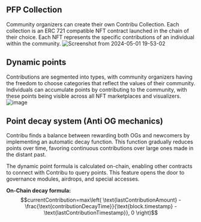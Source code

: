 ## PFP Collection

Community organizers can create their own Contribu Collection. Each collection is an ERC 721 compatible NFT contract launched in the chain of their choice. Each NFT represents the specific contributions of an individual within the community.
![Screenshot from 2024-05-01 19-53-02](https://github.com/Turupawn/Contribu/assets/707484/2638fe8d-86f2-4e9c-b4b2-507033050b19)

## Dynamic points

Contributions are segmented into types, with community organizers having the freedom to choose categories that reflect the values of their community. Individuals can accumulate points by contributing to the community, with these points being visible across all NFT marketplaces and visualizers.
![image](https://github.com/Turupawn/Contribu/assets/707484/5fb448ff-dc74-4dc3-9cd0-3ad228cc2bc5)

## Point decay system (Anti OG mechanics)

Contribu finds a balance between rewarding both OGs and newcomers by implementing an automatic decay function. This function gradually reduces points over time, favoring continuous contributions over large ones made in the distant past.

The dynamic point formula is calculated on-chain, enabling other contracts to connect with Contribu to query points. This feature opens the door to governance modules, airdrops, and special accesses.

**On-Chain decay formula:**
$$currentContribution=max\left( \text{lastContributionAmount} - \frac{\text{contributionDecayTime}}{\text{block.timestamp} - \text{lastContributionTimestamp}}, 0 \right)$$
